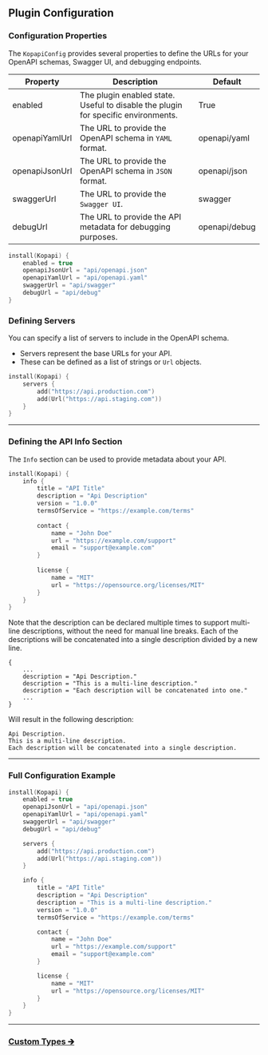 ## Plugin Configuration

### Configuration Properties

The `KopapiConfig` provides several properties to define the URLs for your OpenAPI schemas, Swagger UI, and debugging endpoints.

| Property       | Description                                                                           | Default       |
|----------------|---------------------------------------------------------------------------------------|---------------|
| enabled        | The plugin enabled state.<br/>Useful to disable the plugin for specific environments. | True          |
| openapiYamlUrl | The URL to provide the OpenAPI schema in `YAML` format.                               | openapi/yaml  |
| openapiJsonUrl | The URL to provide the OpenAPI schema in `JSON` format.                               | openapi/json  |
| swaggerUrl     | The URL to provide the `Swagger UI`.                                                  | swagger       |
| debugUrl       | The URL to provide the API metadata for debugging purposes.                           | openapi/debug |

```kotlin
install(Kopapi) {
    enabled = true
    openapiJsonUrl = "api/openapi.json"
    openapiYamlUrl = "api/openapi.yaml"
    swaggerUrl = "api/swagger"
    debugUrl = "api/debug"
}
```

### Defining Servers

You can specify a list of servers to include in the OpenAPI schema.

- Servers represent the base URLs for your API.
- These can be defined as a list of strings or `Url` objects.

```kotlin
install(Kopapi) {
    servers {
        add("https://api.production.com")
        add(Url("https://api.staging.com"))
    }
}
```

---

### Defining the API Info Section

The `Info` section can be used to provide metadata about your API.

```kotlin
install(Kopapi) {
    info {
        title = "API Title"
        description = "Api Description"
        version = "1.0.0"
        termsOfService = "https://example.com/terms"
        
        contact {
            name = "John Doe"
            url = "https://example.com/support"
            email = "support@example.com"
        }
        
        license {
            name = "MIT"
            url = "https://opensource.org/licenses/MIT"
        }
    }
}
```

Note that the description can be declared multiple times to support multi-line descriptions, without the need for manual line breaks.
Each of the descriptions will be concatenated into a single description divided by a new line.

```text
{
    ...
    description = "Api Description."
    description = "This is a multi-line description."
    description = "Each description will be concatenated into one."
    ...
}
```        

Will result in the following description:

```text
Api Description.
This is a multi-line description.
Each description will be concatenated into a single description.
```

---

### Full Configuration Example

```kotlin
install(Kopapi) {
    enabled = true
    openapiJsonUrl = "api/openapi.json"
    openapiYamlUrl = "api/openapi.yaml"
    swaggerUrl = "api/swagger"
    debugUrl = "api/debug"

    servers {
        add("https://api.production.com")
        add(Url("https://api.staging.com"))
    }

    info {
        title = "API Title"
        description = "Api Description"
        description = "This is a multi-line description."
        version = "1.0.0"
        termsOfService = "https://example.com/terms"

        contact {
            name = "John Doe"
            url = "https://example.com/support"
            email = "support@example.com"
        }

        license {
            name = "MIT"
            url = "https://opensource.org/licenses/MIT"
        }
    }
}
```

--- 

### [Custom Types 🡲](02.custom-types.md)
